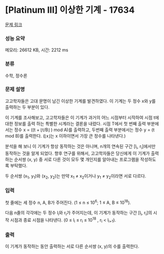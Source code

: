 # [Platinum III] 이상한 기계 - 17634 

[문제 링크](https://www.acmicpc.net/problem/17634) 

### 성능 요약

메모리: 26612 KB, 시간: 2212 ms

### 분류

수학, 정수론

### 문제 설명

<p>고고학자들은 고대 문명이 남긴 이상한 기계를 발견하였다. 이 기계는 두 정수 x와 y를 출력하는 두 부분이 있다.</p>

<p>이 기계를 조사해보고, 고고학자들은 이 기계가 과거의 어느 시점부터 시작하여 시점 t에 대한 정보를 출력 하는 특별한 시계라는 결론을 내렸다. 시점 T에서 첫 번째 출력 부분에서는 정수 x = ((t + ⌊t/B⌋ ) mod A)를 출력하고, 두번째 출력 부분에서는 정수 y = (t mod B)를 출력한다. (⌊x⌋는 x 이하이면서 가장 큰 정수를 나타낸다.)</p>

<p>분석을 해 보니 이 기계가 항상 동작하는 것은 아니며, n개의 연속된 구간 [l<sub>i</sub>, r<sub>i</sub>]에서만 동작하는 것을 알게 되었다. 향후 연구를 위해서, 고고학자들은 당신에게 이 기계가 출력하는 순서쌍 (x, y) 중 서로 다른 것이 모두 몇 개인지를 알아내는 프로그램을 작성하도록 부탁했다.</p>

<p>두 순서쌍 (x<sub>1</sub>, y<sub>1</sub>)와 (x<sub>2</sub>, y<sub>2</sub>)는 만약 x<sub>1</sub> ≠ x<sub>2</sub>이거나 y<sub>1</sub> ≠ y<sub>2</sub>이라면 서로 다르다.</p>

### 입력 

 <p>첫 줄에는 세 정수 n, A, B가 주어진다. (1 ≤ n ≤ 10<sup>6</sup>; 1 ≤ A, B ≤ 10<sup>18</sup>).</p>

<p>다음 n줄의 각각에는 두 정수 l<sub>i</sub>와 r<sub>i</sub>가 주어지는데, 이 기계가 동작하는 구간 [l<sub>i</sub>, r<sub>i</sub>]의 시작 시점과 종료 시점을 나타낸다. (0 ≤ l<sub>i</sub> ≤ r<sub>i</sub> ≤ 10<sup>18</sup> , r<sub>i</sub> < l<sub>i+1</sub>).</p>

### 출력 

 <p>이 기계가 동작하는 동안 출력하는 서로 다른 순서쌍 (x, y)의 수를 출력한다.</p>

